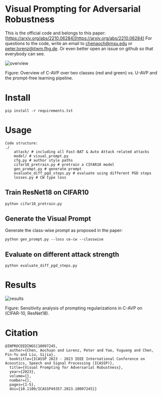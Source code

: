 # Visual Prompting for Adversarial Robustness

This is the official code and belongs to this paper: [https://arxiv.org/abs/2210.06284](https://arxiv.org/abs/2210.06284)
For questions to the code, write an email to [chenaoch@msu.edu](mailto:chenaoch@msu.edu) or [peter.lorenz@itwm.fhg.de](mailto:peter.lorenz@itwm.fhg.de). Or even better open an issue on github so that everybody can see. 

![overview](assets/overview.png)


Figure: Overview of C-AVP over two classes (red and green) vs. U-AVP and the prompt-free learning pipeline.



# Install 

`pip install -r requirements.txt`


# Usage



```
Code structure:
./
    attack/ # including all Fast-BAT & Auto Attack related attacks
    model/ # visual_prompt.py
    cfg.py # author style paths
    cifar10_pretrain.py # pretrain a CIFAR10 model
    gen_prompt.py # generate prompt
    evaluate_diff_pgd_steps.py # evaluate using different PGD steps
    losses.py # CW type loss
```

## Train ResNet18 on CIFAR10
`python cifar10_pretrain.py`

## Generate the Visual Prompt

Generate the class-wise prompt as proposed in the paper: 

`python gen_prompt.py --loss ce-cw --classwise`


## Evaluate on different attack strength
`python evaluate_diff_pgd_steps.py `



# Results

![results](assets/results.png)

Figure: Sensitivity analysis of prompting regularizations in C-AVP on (CIFAR-10, ResNet18).



# Citation


```
@INPROCEEDINGS{10097245,
  author={Chen, Aochuan and Lorenz, Peter and Yao, Yuguang and Chen, Pin-Yu and Liu, Sijia},
  booktitle={ICASSP 2023 - 2023 IEEE International Conference on Acoustics, Speech and Signal Processing (ICASSP)}, 
  title={Visual Prompting for Adversarial Robustness}, 
  year={2023},
  volume={},
  number={},
  pages={1-5},
  doi={10.1109/ICASSP49357.2023.10097245}}
```
